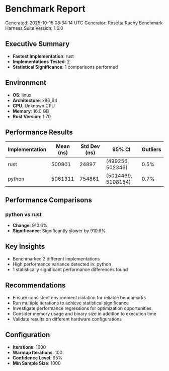 # Benchmark Report

Generated: 2025-10-15 08:34:14 UTC
Generator: Rosetta Ruchy Benchmark Harness
Suite Version: 1.6.0

## Executive Summary

- **Fastest Implementation**: rust
- **Implementations Tested**: 2
- **Statistical Significance**: 1 comparisons performed

## Environment

- **OS**: linux
- **Architecture**: x86_64
- **CPU**: Unknown CPU
- **Memory**: 16.0 GB
- **Rust Version**: 1.70

## Performance Results

| Implementation | Mean (ns) | Std Dev (ns) | 95% CI | Outliers |
|---|---|---|---|---|
| rust | 500801 | 24897 | (499256, 502346) | 0.5% |
| python | 5061311 | 754861 | (5014469, 5108154) | 0.7% |

## Performance Comparisons

### python vs rust

- **Change**: 910.6%
- **Significance**: Significantly slower by 910.6%

## Key Insights

- Benchmarked 2 different implementations
- High performance variance detected in: python
- 1 statistically significant performance differences found

## Recommendations

- Ensure consistent environment isolation for reliable benchmarks
- Run multiple iterations to achieve statistical significance
- Investigate performance regressions for optimization opportunities
- Consider memory usage and binary size in addition to execution time
- Validate results on different hardware configurations

## Configuration

- **Iterations**: 1000
- **Warmup Iterations**: 100
- **Confidence Level**: 95%
- **Min Sample Size**: 1000
